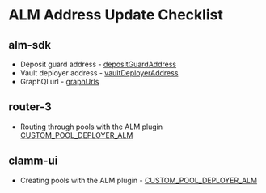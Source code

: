 # ALM Address Update Checklist

## alm-sdk

- Deposit guard address - [depositGuardAddress](https://github.com/cryptoalgebra/alm-sdk/blob/8d4a33ce1c0b269396ba13b7a159accc1705aeb3/src/config/addresses.ts#L17C7-L17C26)
- Vault deployer address - [vaultDeployerAddress](https://github.com/cryptoalgebra/alm-sdk/blob/8d4a33ce1c0b269396ba13b7a159accc1705aeb3/src/config/addresses.ts#L18)
- GraphQl url - [graphUrls](https://github.com/cryptoalgebra/alm-sdk/blob/62f8a267c07bd2825ffdad08274fcac05425bacc/src/graphql/constants.ts#L14)

## router-3

- Routing through pools with the ALM plugin [CUSTOM_POOL_DEPLOYER_ALM](https://github.com/cryptoalgebra/router-3/blob/7b606c3171c21abfcd8d5e2e02779fbebff1ab32/evm/constants/addresses.ts#L42)

## clamm-ui

- Creating pools with the ALM plugin - [CUSTOM_POOL_DEPLOYER_ALM](https://github.com/cryptoalgebra/clamm-ui/blob/ac1a9634d18f3f2d88a6545f8cd144bbea21accd/src/constants/addresses.ts#L64)
